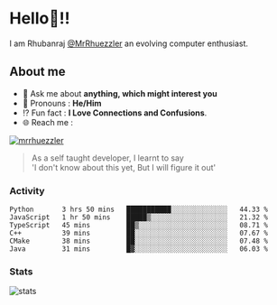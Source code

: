 
  
  
# Hello:wave:!!
I am Rhubanraj [@MrRhuezzler](https://github.com/MrRhuezzler) an evolving computer enthusiast.

## About me
<!-- - :sparkles: I'm currently working on [**de-viz**](https://github.com/MrRhuezzler/de-viz) -->
<!-- - :sparkles: Previously worked in [**Journal Management System**](https://manuscript.psgtech.ac.in) -->
<!-- - :book: I'm currently learning **Microservices Architecture** -->
- :speech_balloon: Ask me about **anything, which might interest you**
- :man: Pronouns : **He/Him**
- :interrobang: Fun fact : **I Love Connections and Confusions**.
- :globe_with_meridians: Reach me :  
  
[![mrrhuezzler](https://img.shields.io/badge/LinkedIn-0077B5?style=for-the-badge&logo=linkedin&logoColor=white)](https://www.linkedin.com/in/mrrhuezzler/)
<!--
### Interesting things, I found :bangbang:
-->
<!--
## Skills

## Drop a, Hi !
-->

<!-- 
Quotes
>  Always we overestimate the amount of work we can do in a day,  
>  and underestimate the amount we can do in our lifetime.
-->

> As a self taught developer, I learnt to say  
> 'I don't know about this yet, But I will figure it out'

### Activity
<!--START_SECTION:waka-->

```text
Python       3 hrs 50 mins   ███████████░░░░░░░░░░░░░░   44.33 %
JavaScript   1 hr 50 mins    █████▒░░░░░░░░░░░░░░░░░░░   21.32 %
TypeScript   45 mins         ██▒░░░░░░░░░░░░░░░░░░░░░░   08.71 %
C++          39 mins         ██░░░░░░░░░░░░░░░░░░░░░░░   07.67 %
CMake        38 mins         ██░░░░░░░░░░░░░░░░░░░░░░░   07.48 %
Java         31 mins         █▓░░░░░░░░░░░░░░░░░░░░░░░   06.03 %
```

<!--END_SECTION:waka-->

### Stats
![stats](https://github-readme-streak-stats.herokuapp.com/?user=MrRhuezzler)
